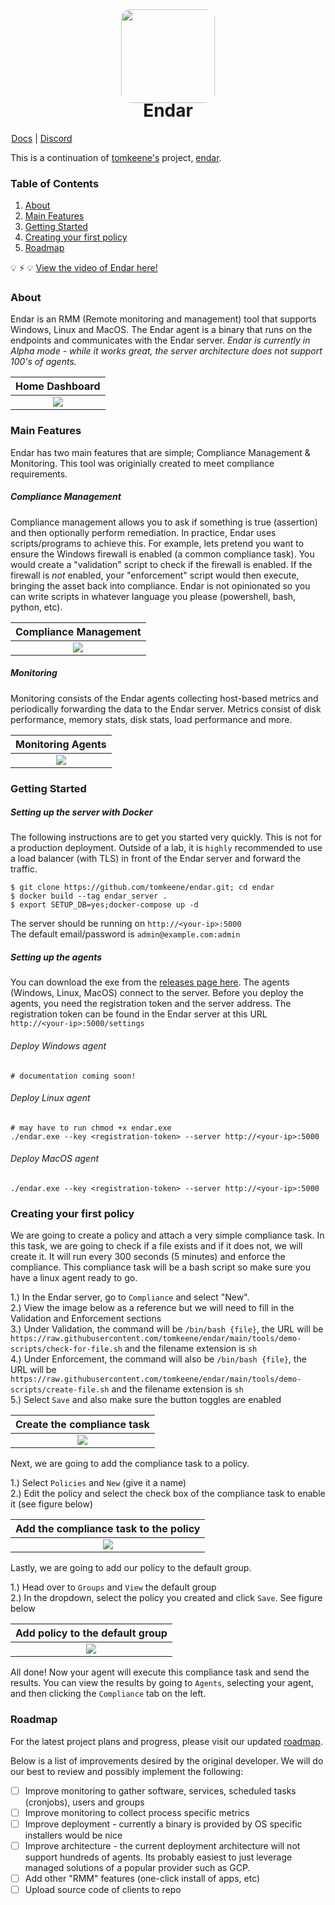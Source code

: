 <div align="center">
  <img src="/img/endar.png" height="150" style="border-radius: 15px;"/>
</div>

<h1 align="center" style="margin-top: -5px"> Endar </h1>
<p align="center" style="width: 100;">
   <a href="https://github.com/queball1999/endar/wiki">Docs</a>
   |
   <a href="https://discord.gg/ZXAsScpe">Discord</a>
</p>

This is a continuation of [tomkeene's](https://github.com/tomkeene) project, [endar](https://github.com/tomkeene/endar).

### Table of Contents
1. [About](#about)
2. [Main Features](#main-features)
3. [Getting Started](#getting-started)
4. [Creating your first policy](#creating-your-first-policy)
5. [Roadmap](#roadmap)

:bulb: :zap: :bulb: [View the video of Endar here!](https://drive.google.com/file/d/1CJolj-nP7z19-5DtQQRwgZvGTq9Ej75c/view)

### About
Endar is an RMM (Remote monitoring and management) tool that supports Windows, Linux and MacOS. The Endar agent is a binary that runs on the endpoints and communicates with the Endar server. *Endar is currently in Alpha mode - while it works great, the server architecture does not support 100's of agents.*


Home Dashboard          |
:-------------------------:|
![](img/endar_dash.PNG)  |

### Main Features
Endar has two main features that are simple; Compliance Management & Monitoring. This tool was originially created to meet compliance requirements.

##### Compliance Management
Compliance management allows you to ask if something is true (assertion) and then optionally perform remediation. In practice, Endar uses scripts/programs to achieve this. For example, lets pretend you want to ensure the Windows firewall is enabled (a common compliance task). You would create a "validation" script to check if the firewall is enabled. If the firewall is _not_ enabled, your "enforcement" script would then execute, bringing the asset back into compliance. Endar is not opinionated so you can write scripts in whatever language you please (powershell, bash, python, etc).

Compliance Management          |  
:-------------------------:|
![](img/endar_comp.PNG)  |

##### Monitoring
Monitoring consists of the Endar agents collecting host-based metrics and periodically forwarding the data to the Endar server. Metrics consist of disk performance, memory stats, disk stats, load performance and more.

Monitoring Agents          |  
:-------------------------:|
![](img/endar_perf.PNG)  |

### Getting Started

##### Setting up the server with Docker

The following instructions are to get you started very quickly. This is not for a production deployment. Outside of a lab, it is `highly` recommended to use a load balancer (with TLS) in front of the Endar server and forward the traffic.

```
$ git clone https://github.com/tomkeene/endar.git; cd endar
$ docker build --tag endar_server .
$ export SETUP_DB=yes;docker-compose up -d
```

The server should be running on `http://<your-ip>:5000`  
The default email/password is `admin@example.com:admin`

##### Setting up the agents
You can download the exe from the [releases page here](https://github.com/tomkeene/endar/releases). The agents (Windows, Linux, MacOS) connect to the server. Before you deploy the agents, you need the registration token and the server address. The registration token can be found in the Endar server at this URL `http://<your-ip>:5000/settings`

###### Deploy Windows agent
```
# documentation coming soon!
```

###### Deploy Linux agent
```
# may have to run chmod +x endar.exe
./endar.exe --key <registration-token> --server http://<your-ip>:5000
```

###### Deploy MacOS agent
```
./endar.exe --key <registration-token> --server http://<your-ip>:5000
```

### Creating your first policy
We are going to create a policy and attach a very simple compliance task. In this task, we are going to check if a file exists and if it does not, we will create it. It will run every 300 seconds (5 minutes) and enforce the compliance. This compliance task will be a bash script so make sure you have a linux agent ready to go. 

1.) In the Endar server, go to `Compliance` and select "New".  
2.) View the image below as a reference but we will need to fill in the Validation and Enforcement sections  
3.) Under Validation, the command will be `/bin/bash {file}`, the URL will be `https://raw.githubusercontent.com/tomkeene/endar/main/tools/demo-scripts/check-for-file.sh` and the filename extension is `sh`  
4.) Under Enforcement, the command will also be `/bin/bash {file}`, the URL will be `https://raw.githubusercontent.com/tomkeene/endar/main/tools/demo-scripts/create-file.sh` and the filename extension is `sh`  
5.) Select `Save` and also make sure the button toggles are enabled  

Create the compliance task          |
:-------------------------:|
![](img/snip-1.PNG)  |

Next, we are going to add the compliance task to a policy.  

1.) Select `Policies` and `New` (give it a name)  
2.) Edit the policy and select the check box of the compliance task to enable it (see figure below)  

Add the compliance task to the policy          |
:-------------------------:|
![](img/snip-2.PNG)  |

Lastly, we are going to add our policy to the default group.  

1.) Head over to `Groups` and `View` the default group  
2.) In the dropdown, select the policy you created and click `Save`. See figure below

Add policy to the default group          |
:-------------------------:|
![](img/snip-3.PNG)  |

All done! Now your agent will execute this compliance task and send the results. You can view the results by going to `Agents`, selecting your agent, and then clicking the `Compliance` tab on the left.

### Roadmap
For the latest project plans and progress, please visit our updated [roadmap](https://github.com/queball1999/endar/projects?query=is%3Aopen).

Below is a list of improvements desired by the original developer. We will do our best to review and possibly implement the following:
- [ ] Improve monitoring to gather software, services, scheduled tasks (cronjobs), users and groups
- [ ] Improve monitoring to collect process specific metrics
- [ ] Improve deployment - currently a binary is provided by OS specific installers would be nice
- [ ] Improve architecture - the current deployment architecture will not support hundreds of agents. Its probably easiest to just leverage managed solutions of a popular provider such as GCP.  
- [ ] Add other "RMM" features (one-click install of apps, etc)
- [ ] Upload source code of clients to repo
